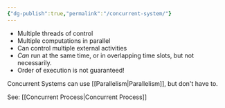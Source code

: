 ```yaml
---
{"dg-publish":true,"permalink":"/concurrent-system/"}
---
```


- Multiple threads of control
- Multiple computations in parallel
- Can control multiple external activities
- *Can* run at the same time, or in overlapping time slots, but not necessarily.
- Order of execution is not guaranteed!

Concurrent Systems can use [[Parallelism\|Parallelism]], but don't have to.

See: [[Concurrent Process\|Concurrent Process]]